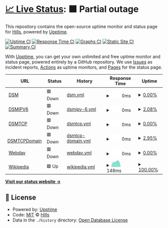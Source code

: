 # [📈 Live Status](https://dsm.klib.cn:5443): <!--live status--> **🟧 Partial outage**

This repository contains the open-source uptime monitor and status page for [Hills](https://github.com/hillsdong/), powered by [Upptime](https://github.com/upptime/upptime).

[![Uptime CI](https://github.com/hillsdong/klib_upptime/workflows/Uptime%20CI/badge.svg)](https://github.com/hillsdong/klib_upptime/actions?query=workflow%3A%22Uptime+CI%22)
[![Response Time CI](https://github.com/hillsdong/klib_upptime/workflows/Response%20Time%20CI/badge.svg)](https://github.com/hillsdong/klib_upptime/actions?query=workflow%3A%22Response+Time+CI%22)
[![Graphs CI](https://github.com/hillsdong/klib_upptime/workflows/Graphs%20CI/badge.svg)](https://github.com/hillsdong/klib_upptime/actions?query=workflow%3A%22Graphs+CI%22)
[![Static Site CI](https://github.com/hillsdong/klib_upptime/workflows/Static%20Site%20CI/badge.svg)](https://github.com/hillsdong/klib_upptime/actions?query=workflow%3A%22Static+Site+CI%22)
[![Summary CI](https://github.com/hillsdong/klib_upptime/workflows/Summary%20CI/badge.svg)](https://github.com/hillsdong/klib_upptime/actions?query=workflow%3A%22Summary+CI%22)

With [Upptime](https://upptime.js.org), you can get your own unlimited and free uptime monitor and status page, powered entirely by a GitHub repository. We use [Issues](https://github.com/hillsdong/klib_upptime/issues) as incident reports, [Actions](https://github.com/hillsdong/klib_upptime/actions) as uptime monitors, and [Pages](https://hillsdong.github.io/klib_upptime) for the status page.

<!--start: status pages-->
<!-- This summary is generated by Upptime (https://github.com/upptime/upptime) -->
<!-- Do not edit this manually, your changes will be overwritten -->
<!-- prettier-ignore -->
| URL | Status | History | Response Time | Uptime |
| --- | ------ | ------- | ------------- | ------ |
| <img alt="" src="https://icons.duckduckgo.com/ip3/dsm.klib.cn.ico" height="13"> [DSM](https://dsm.klib.cn:5443) | 🟥 Down | [dsm.yml](https://github.com/hillsdong/klib_upptime/commits/HEAD/history/dsm.yml) | <details><summary><img alt="Response time graph" src="./graphs/dsm/response-time-week.png" height="20"> 0ms</summary><br><a href="https://hillsdong.github.io/klib_upptime/history/dsm"><img alt="Response time 0" src="https://img.shields.io/endpoint?url=https%3A%2F%2Fraw.githubusercontent.com%2Fhillsdong%2Fklib_upptime%2FHEAD%2Fapi%2Fdsm%2Fresponse-time.json"></a><br><a href="https://hillsdong.github.io/klib_upptime/history/dsm"><img alt="24-hour response time 0" src="https://img.shields.io/endpoint?url=https%3A%2F%2Fraw.githubusercontent.com%2Fhillsdong%2Fklib_upptime%2FHEAD%2Fapi%2Fdsm%2Fresponse-time-day.json"></a><br><a href="https://hillsdong.github.io/klib_upptime/history/dsm"><img alt="7-day response time 0" src="https://img.shields.io/endpoint?url=https%3A%2F%2Fraw.githubusercontent.com%2Fhillsdong%2Fklib_upptime%2FHEAD%2Fapi%2Fdsm%2Fresponse-time-week.json"></a><br><a href="https://hillsdong.github.io/klib_upptime/history/dsm"><img alt="30-day response time 0" src="https://img.shields.io/endpoint?url=https%3A%2F%2Fraw.githubusercontent.com%2Fhillsdong%2Fklib_upptime%2FHEAD%2Fapi%2Fdsm%2Fresponse-time-month.json"></a><br><a href="https://hillsdong.github.io/klib_upptime/history/dsm"><img alt="1-year response time 0" src="https://img.shields.io/endpoint?url=https%3A%2F%2Fraw.githubusercontent.com%2Fhillsdong%2Fklib_upptime%2FHEAD%2Fapi%2Fdsm%2Fresponse-time-year.json"></a></details> | <details><summary><a href="https://hillsdong.github.io/klib_upptime/history/dsm">0.00%</a></summary><a href="https://hillsdong.github.io/klib_upptime/history/dsm"><img alt="All-time uptime 0.00%" src="https://img.shields.io/endpoint?url=https%3A%2F%2Fraw.githubusercontent.com%2Fhillsdong%2Fklib_upptime%2FHEAD%2Fapi%2Fdsm%2Fuptime.json"></a><br><a href="https://hillsdong.github.io/klib_upptime/history/dsm"><img alt="24-hour uptime 0.00%" src="https://img.shields.io/endpoint?url=https%3A%2F%2Fraw.githubusercontent.com%2Fhillsdong%2Fklib_upptime%2FHEAD%2Fapi%2Fdsm%2Fuptime-day.json"></a><br><a href="https://hillsdong.github.io/klib_upptime/history/dsm"><img alt="7-day uptime 0.00%" src="https://img.shields.io/endpoint?url=https%3A%2F%2Fraw.githubusercontent.com%2Fhillsdong%2Fklib_upptime%2FHEAD%2Fapi%2Fdsm%2Fuptime-week.json"></a><br><a href="https://hillsdong.github.io/klib_upptime/history/dsm"><img alt="30-day uptime 0.00%" src="https://img.shields.io/endpoint?url=https%3A%2F%2Fraw.githubusercontent.com%2Fhillsdong%2Fklib_upptime%2FHEAD%2Fapi%2Fdsm%2Fuptime-month.json"></a><br><a href="https://hillsdong.github.io/klib_upptime/history/dsm"><img alt="1-year uptime 0.00%" src="https://img.shields.io/endpoint?url=https%3A%2F%2Fraw.githubusercontent.com%2Fhillsdong%2Fklib_upptime%2FHEAD%2Fapi%2Fdsm%2Fuptime-year.json"></a></details>
| <img alt="" src="https://icons.duckduckgo.com/ip3/2409:8a00:24c3:8a90:211:32ff:fe12:3456.ico" height="13"> [DSMIPV6](https://[2409:8a00:24c3:8a90:211:32ff:fe12:3456]:5443) | 🟥 Down | [dsmipv-6.yml](https://github.com/hillsdong/klib_upptime/commits/HEAD/history/dsmipv-6.yml) | <details><summary><img alt="Response time graph" src="./graphs/dsmipv-6/response-time-week.png" height="20"> 0ms</summary><br><a href="https://hillsdong.github.io/klib_upptime/history/dsmipv-6"><img alt="Response time 0" src="https://img.shields.io/endpoint?url=https%3A%2F%2Fraw.githubusercontent.com%2Fhillsdong%2Fklib_upptime%2FHEAD%2Fapi%2Fdsmipv-6%2Fresponse-time.json"></a><br><a href="https://hillsdong.github.io/klib_upptime/history/dsmipv-6"><img alt="24-hour response time 0" src="https://img.shields.io/endpoint?url=https%3A%2F%2Fraw.githubusercontent.com%2Fhillsdong%2Fklib_upptime%2FHEAD%2Fapi%2Fdsmipv-6%2Fresponse-time-day.json"></a><br><a href="https://hillsdong.github.io/klib_upptime/history/dsmipv-6"><img alt="7-day response time 0" src="https://img.shields.io/endpoint?url=https%3A%2F%2Fraw.githubusercontent.com%2Fhillsdong%2Fklib_upptime%2FHEAD%2Fapi%2Fdsmipv-6%2Fresponse-time-week.json"></a><br><a href="https://hillsdong.github.io/klib_upptime/history/dsmipv-6"><img alt="30-day response time 0" src="https://img.shields.io/endpoint?url=https%3A%2F%2Fraw.githubusercontent.com%2Fhillsdong%2Fklib_upptime%2FHEAD%2Fapi%2Fdsmipv-6%2Fresponse-time-month.json"></a><br><a href="https://hillsdong.github.io/klib_upptime/history/dsmipv-6"><img alt="1-year response time 0" src="https://img.shields.io/endpoint?url=https%3A%2F%2Fraw.githubusercontent.com%2Fhillsdong%2Fklib_upptime%2FHEAD%2Fapi%2Fdsmipv-6%2Fresponse-time-year.json"></a></details> | <details><summary><a href="https://hillsdong.github.io/klib_upptime/history/dsmipv-6">2.08%</a></summary><a href="https://hillsdong.github.io/klib_upptime/history/dsmipv-6"><img alt="All-time uptime 2.08%" src="https://img.shields.io/endpoint?url=https%3A%2F%2Fraw.githubusercontent.com%2Fhillsdong%2Fklib_upptime%2FHEAD%2Fapi%2Fdsmipv-6%2Fuptime.json"></a><br><a href="https://hillsdong.github.io/klib_upptime/history/dsmipv-6"><img alt="24-hour uptime 2.08%" src="https://img.shields.io/endpoint?url=https%3A%2F%2Fraw.githubusercontent.com%2Fhillsdong%2Fklib_upptime%2FHEAD%2Fapi%2Fdsmipv-6%2Fuptime-day.json"></a><br><a href="https://hillsdong.github.io/klib_upptime/history/dsmipv-6"><img alt="7-day uptime 2.08%" src="https://img.shields.io/endpoint?url=https%3A%2F%2Fraw.githubusercontent.com%2Fhillsdong%2Fklib_upptime%2FHEAD%2Fapi%2Fdsmipv-6%2Fuptime-week.json"></a><br><a href="https://hillsdong.github.io/klib_upptime/history/dsmipv-6"><img alt="30-day uptime 2.08%" src="https://img.shields.io/endpoint?url=https%3A%2F%2Fraw.githubusercontent.com%2Fhillsdong%2Fklib_upptime%2FHEAD%2Fapi%2Fdsmipv-6%2Fuptime-month.json"></a><br><a href="https://hillsdong.github.io/klib_upptime/history/dsmipv-6"><img alt="1-year uptime 2.08%" src="https://img.shields.io/endpoint?url=https%3A%2F%2Fraw.githubusercontent.com%2Fhillsdong%2Fklib_upptime%2FHEAD%2Fapi%2Fdsmipv-6%2Fuptime-year.json"></a></details>
| <img alt="" src="" height="13"> [DSMTCP](2409:8a00:24c3:8a90:211:32ff:fe12:3456) | 🟥 Down | [dsmtcp.yml](https://github.com/hillsdong/klib_upptime/commits/HEAD/history/dsmtcp.yml) | <details><summary><img alt="Response time graph" src="./graphs/dsmtcp/response-time-week.png" height="20"> 0ms</summary><br><a href="https://hillsdong.github.io/klib_upptime/history/dsmtcp"><img alt="Response time 0" src="https://img.shields.io/endpoint?url=https%3A%2F%2Fraw.githubusercontent.com%2Fhillsdong%2Fklib_upptime%2FHEAD%2Fapi%2Fdsmtcp%2Fresponse-time.json"></a><br><a href="https://hillsdong.github.io/klib_upptime/history/dsmtcp"><img alt="24-hour response time 0" src="https://img.shields.io/endpoint?url=https%3A%2F%2Fraw.githubusercontent.com%2Fhillsdong%2Fklib_upptime%2FHEAD%2Fapi%2Fdsmtcp%2Fresponse-time-day.json"></a><br><a href="https://hillsdong.github.io/klib_upptime/history/dsmtcp"><img alt="7-day response time 0" src="https://img.shields.io/endpoint?url=https%3A%2F%2Fraw.githubusercontent.com%2Fhillsdong%2Fklib_upptime%2FHEAD%2Fapi%2Fdsmtcp%2Fresponse-time-week.json"></a><br><a href="https://hillsdong.github.io/klib_upptime/history/dsmtcp"><img alt="30-day response time 0" src="https://img.shields.io/endpoint?url=https%3A%2F%2Fraw.githubusercontent.com%2Fhillsdong%2Fklib_upptime%2FHEAD%2Fapi%2Fdsmtcp%2Fresponse-time-month.json"></a><br><a href="https://hillsdong.github.io/klib_upptime/history/dsmtcp"><img alt="1-year response time 0" src="https://img.shields.io/endpoint?url=https%3A%2F%2Fraw.githubusercontent.com%2Fhillsdong%2Fklib_upptime%2FHEAD%2Fapi%2Fdsmtcp%2Fresponse-time-year.json"></a></details> | <details><summary><a href="https://hillsdong.github.io/klib_upptime/history/dsmtcp">0.00%</a></summary><a href="https://hillsdong.github.io/klib_upptime/history/dsmtcp"><img alt="All-time uptime 0.00%" src="https://img.shields.io/endpoint?url=https%3A%2F%2Fraw.githubusercontent.com%2Fhillsdong%2Fklib_upptime%2FHEAD%2Fapi%2Fdsmtcp%2Fuptime.json"></a><br><a href="https://hillsdong.github.io/klib_upptime/history/dsmtcp"><img alt="24-hour uptime 0.00%" src="https://img.shields.io/endpoint?url=https%3A%2F%2Fraw.githubusercontent.com%2Fhillsdong%2Fklib_upptime%2FHEAD%2Fapi%2Fdsmtcp%2Fuptime-day.json"></a><br><a href="https://hillsdong.github.io/klib_upptime/history/dsmtcp"><img alt="7-day uptime 0.00%" src="https://img.shields.io/endpoint?url=https%3A%2F%2Fraw.githubusercontent.com%2Fhillsdong%2Fklib_upptime%2FHEAD%2Fapi%2Fdsmtcp%2Fuptime-week.json"></a><br><a href="https://hillsdong.github.io/klib_upptime/history/dsmtcp"><img alt="30-day uptime 0.00%" src="https://img.shields.io/endpoint?url=https%3A%2F%2Fraw.githubusercontent.com%2Fhillsdong%2Fklib_upptime%2FHEAD%2Fapi%2Fdsmtcp%2Fuptime-month.json"></a><br><a href="https://hillsdong.github.io/klib_upptime/history/dsmtcp"><img alt="1-year uptime 0.00%" src="https://img.shields.io/endpoint?url=https%3A%2F%2Fraw.githubusercontent.com%2Fhillsdong%2Fklib_upptime%2FHEAD%2Fapi%2Fdsmtcp%2Fuptime-year.json"></a></details>
| <img alt="" src="https://icons.duckduckgo.com/ip3/dsm.klib.cn.ico" height="13"> [DSMTCPDomain](https://dsm.klib.cn) | 🟥 Down | [dsmtcp-domain.yml](https://github.com/hillsdong/klib_upptime/commits/HEAD/history/dsmtcp-domain.yml) | <details><summary><img alt="Response time graph" src="./graphs/dsmtcp-domain/response-time-week.png" height="20"> 0ms</summary><br><a href="https://hillsdong.github.io/klib_upptime/history/dsmtcp-domain"><img alt="Response time 0" src="https://img.shields.io/endpoint?url=https%3A%2F%2Fraw.githubusercontent.com%2Fhillsdong%2Fklib_upptime%2FHEAD%2Fapi%2Fdsmtcp-domain%2Fresponse-time.json"></a><br><a href="https://hillsdong.github.io/klib_upptime/history/dsmtcp-domain"><img alt="24-hour response time 0" src="https://img.shields.io/endpoint?url=https%3A%2F%2Fraw.githubusercontent.com%2Fhillsdong%2Fklib_upptime%2FHEAD%2Fapi%2Fdsmtcp-domain%2Fresponse-time-day.json"></a><br><a href="https://hillsdong.github.io/klib_upptime/history/dsmtcp-domain"><img alt="7-day response time 0" src="https://img.shields.io/endpoint?url=https%3A%2F%2Fraw.githubusercontent.com%2Fhillsdong%2Fklib_upptime%2FHEAD%2Fapi%2Fdsmtcp-domain%2Fresponse-time-week.json"></a><br><a href="https://hillsdong.github.io/klib_upptime/history/dsmtcp-domain"><img alt="30-day response time 0" src="https://img.shields.io/endpoint?url=https%3A%2F%2Fraw.githubusercontent.com%2Fhillsdong%2Fklib_upptime%2FHEAD%2Fapi%2Fdsmtcp-domain%2Fresponse-time-month.json"></a><br><a href="https://hillsdong.github.io/klib_upptime/history/dsmtcp-domain"><img alt="1-year response time 0" src="https://img.shields.io/endpoint?url=https%3A%2F%2Fraw.githubusercontent.com%2Fhillsdong%2Fklib_upptime%2FHEAD%2Fapi%2Fdsmtcp-domain%2Fresponse-time-year.json"></a></details> | <details><summary><a href="https://hillsdong.github.io/klib_upptime/history/dsmtcp-domain">2.95%</a></summary><a href="https://hillsdong.github.io/klib_upptime/history/dsmtcp-domain"><img alt="All-time uptime 2.95%" src="https://img.shields.io/endpoint?url=https%3A%2F%2Fraw.githubusercontent.com%2Fhillsdong%2Fklib_upptime%2FHEAD%2Fapi%2Fdsmtcp-domain%2Fuptime.json"></a><br><a href="https://hillsdong.github.io/klib_upptime/history/dsmtcp-domain"><img alt="24-hour uptime 2.95%" src="https://img.shields.io/endpoint?url=https%3A%2F%2Fraw.githubusercontent.com%2Fhillsdong%2Fklib_upptime%2FHEAD%2Fapi%2Fdsmtcp-domain%2Fuptime-day.json"></a><br><a href="https://hillsdong.github.io/klib_upptime/history/dsmtcp-domain"><img alt="7-day uptime 2.95%" src="https://img.shields.io/endpoint?url=https%3A%2F%2Fraw.githubusercontent.com%2Fhillsdong%2Fklib_upptime%2FHEAD%2Fapi%2Fdsmtcp-domain%2Fuptime-week.json"></a><br><a href="https://hillsdong.github.io/klib_upptime/history/dsmtcp-domain"><img alt="30-day uptime 2.95%" src="https://img.shields.io/endpoint?url=https%3A%2F%2Fraw.githubusercontent.com%2Fhillsdong%2Fklib_upptime%2FHEAD%2Fapi%2Fdsmtcp-domain%2Fuptime-month.json"></a><br><a href="https://hillsdong.github.io/klib_upptime/history/dsmtcp-domain"><img alt="1-year uptime 2.95%" src="https://img.shields.io/endpoint?url=https%3A%2F%2Fraw.githubusercontent.com%2Fhillsdong%2Fklib_upptime%2FHEAD%2Fapi%2Fdsmtcp-domain%2Fuptime-year.json"></a></details>
| <img alt="" src="https://icons.duckduckgo.com/ip3/webdav.klib.cn.ico" height="13"> [Webdav](https://webdav.klib.cn:5443) | 🟥 Down | [webdav.yml](https://github.com/hillsdong/klib_upptime/commits/HEAD/history/webdav.yml) | <details><summary><img alt="Response time graph" src="./graphs/webdav/response-time-week.png" height="20"> 0ms</summary><br><a href="https://hillsdong.github.io/klib_upptime/history/webdav"><img alt="Response time 0" src="https://img.shields.io/endpoint?url=https%3A%2F%2Fraw.githubusercontent.com%2Fhillsdong%2Fklib_upptime%2FHEAD%2Fapi%2Fwebdav%2Fresponse-time.json"></a><br><a href="https://hillsdong.github.io/klib_upptime/history/webdav"><img alt="24-hour response time 0" src="https://img.shields.io/endpoint?url=https%3A%2F%2Fraw.githubusercontent.com%2Fhillsdong%2Fklib_upptime%2FHEAD%2Fapi%2Fwebdav%2Fresponse-time-day.json"></a><br><a href="https://hillsdong.github.io/klib_upptime/history/webdav"><img alt="7-day response time 0" src="https://img.shields.io/endpoint?url=https%3A%2F%2Fraw.githubusercontent.com%2Fhillsdong%2Fklib_upptime%2FHEAD%2Fapi%2Fwebdav%2Fresponse-time-week.json"></a><br><a href="https://hillsdong.github.io/klib_upptime/history/webdav"><img alt="30-day response time 0" src="https://img.shields.io/endpoint?url=https%3A%2F%2Fraw.githubusercontent.com%2Fhillsdong%2Fklib_upptime%2FHEAD%2Fapi%2Fwebdav%2Fresponse-time-month.json"></a><br><a href="https://hillsdong.github.io/klib_upptime/history/webdav"><img alt="1-year response time 0" src="https://img.shields.io/endpoint?url=https%3A%2F%2Fraw.githubusercontent.com%2Fhillsdong%2Fklib_upptime%2FHEAD%2Fapi%2Fwebdav%2Fresponse-time-year.json"></a></details> | <details><summary><a href="https://hillsdong.github.io/klib_upptime/history/webdav">0.00%</a></summary><a href="https://hillsdong.github.io/klib_upptime/history/webdav"><img alt="All-time uptime 0.00%" src="https://img.shields.io/endpoint?url=https%3A%2F%2Fraw.githubusercontent.com%2Fhillsdong%2Fklib_upptime%2FHEAD%2Fapi%2Fwebdav%2Fuptime.json"></a><br><a href="https://hillsdong.github.io/klib_upptime/history/webdav"><img alt="24-hour uptime 0.00%" src="https://img.shields.io/endpoint?url=https%3A%2F%2Fraw.githubusercontent.com%2Fhillsdong%2Fklib_upptime%2FHEAD%2Fapi%2Fwebdav%2Fuptime-day.json"></a><br><a href="https://hillsdong.github.io/klib_upptime/history/webdav"><img alt="7-day uptime 0.00%" src="https://img.shields.io/endpoint?url=https%3A%2F%2Fraw.githubusercontent.com%2Fhillsdong%2Fklib_upptime%2FHEAD%2Fapi%2Fwebdav%2Fuptime-week.json"></a><br><a href="https://hillsdong.github.io/klib_upptime/history/webdav"><img alt="30-day uptime 0.00%" src="https://img.shields.io/endpoint?url=https%3A%2F%2Fraw.githubusercontent.com%2Fhillsdong%2Fklib_upptime%2FHEAD%2Fapi%2Fwebdav%2Fuptime-month.json"></a><br><a href="https://hillsdong.github.io/klib_upptime/history/webdav"><img alt="1-year uptime 0.00%" src="https://img.shields.io/endpoint?url=https%3A%2F%2Fraw.githubusercontent.com%2Fhillsdong%2Fklib_upptime%2FHEAD%2Fapi%2Fwebdav%2Fuptime-year.json"></a></details>
| <img alt="" src="https://icons.duckduckgo.com/ip3/en.wikipedia.org.ico" height="13"> [Wikipedia](https://en.wikipedia.org) | 🟩 Up | [wikipedia.yml](https://github.com/hillsdong/klib_upptime/commits/HEAD/history/wikipedia.yml) | <details><summary><img alt="Response time graph" src="./graphs/wikipedia/response-time-week.png" height="20"> 148ms</summary><br><a href="https://hillsdong.github.io/klib_upptime/history/wikipedia"><img alt="Response time 148" src="https://img.shields.io/endpoint?url=https%3A%2F%2Fraw.githubusercontent.com%2Fhillsdong%2Fklib_upptime%2FHEAD%2Fapi%2Fwikipedia%2Fresponse-time.json"></a><br><a href="https://hillsdong.github.io/klib_upptime/history/wikipedia"><img alt="24-hour response time 148" src="https://img.shields.io/endpoint?url=https%3A%2F%2Fraw.githubusercontent.com%2Fhillsdong%2Fklib_upptime%2FHEAD%2Fapi%2Fwikipedia%2Fresponse-time-day.json"></a><br><a href="https://hillsdong.github.io/klib_upptime/history/wikipedia"><img alt="7-day response time 148" src="https://img.shields.io/endpoint?url=https%3A%2F%2Fraw.githubusercontent.com%2Fhillsdong%2Fklib_upptime%2FHEAD%2Fapi%2Fwikipedia%2Fresponse-time-week.json"></a><br><a href="https://hillsdong.github.io/klib_upptime/history/wikipedia"><img alt="30-day response time 148" src="https://img.shields.io/endpoint?url=https%3A%2F%2Fraw.githubusercontent.com%2Fhillsdong%2Fklib_upptime%2FHEAD%2Fapi%2Fwikipedia%2Fresponse-time-month.json"></a><br><a href="https://hillsdong.github.io/klib_upptime/history/wikipedia"><img alt="1-year response time 148" src="https://img.shields.io/endpoint?url=https%3A%2F%2Fraw.githubusercontent.com%2Fhillsdong%2Fklib_upptime%2FHEAD%2Fapi%2Fwikipedia%2Fresponse-time-year.json"></a></details> | <details><summary><a href="https://hillsdong.github.io/klib_upptime/history/wikipedia">100.00%</a></summary><a href="https://hillsdong.github.io/klib_upptime/history/wikipedia"><img alt="All-time uptime 100.00%" src="https://img.shields.io/endpoint?url=https%3A%2F%2Fraw.githubusercontent.com%2Fhillsdong%2Fklib_upptime%2FHEAD%2Fapi%2Fwikipedia%2Fuptime.json"></a><br><a href="https://hillsdong.github.io/klib_upptime/history/wikipedia"><img alt="24-hour uptime 100.00%" src="https://img.shields.io/endpoint?url=https%3A%2F%2Fraw.githubusercontent.com%2Fhillsdong%2Fklib_upptime%2FHEAD%2Fapi%2Fwikipedia%2Fuptime-day.json"></a><br><a href="https://hillsdong.github.io/klib_upptime/history/wikipedia"><img alt="7-day uptime 100.00%" src="https://img.shields.io/endpoint?url=https%3A%2F%2Fraw.githubusercontent.com%2Fhillsdong%2Fklib_upptime%2FHEAD%2Fapi%2Fwikipedia%2Fuptime-week.json"></a><br><a href="https://hillsdong.github.io/klib_upptime/history/wikipedia"><img alt="30-day uptime 100.00%" src="https://img.shields.io/endpoint?url=https%3A%2F%2Fraw.githubusercontent.com%2Fhillsdong%2Fklib_upptime%2FHEAD%2Fapi%2Fwikipedia%2Fuptime-month.json"></a><br><a href="https://hillsdong.github.io/klib_upptime/history/wikipedia"><img alt="1-year uptime 100.00%" src="https://img.shields.io/endpoint?url=https%3A%2F%2Fraw.githubusercontent.com%2Fhillsdong%2Fklib_upptime%2FHEAD%2Fapi%2Fwikipedia%2Fuptime-year.json"></a></details>

<!--end: status pages-->

[**Visit our status website →**](https://hillsdong.github.io/klib_upptime)

## 📄 License

- Powered by: [Upptime](https://github.com/upptime/upptime)
- Code: [MIT](./LICENSE) © [Hills](https://github.com/hillsdong/)
- Data in the `./history` directory: [Open Database License](https://opendatacommons.org/licenses/odbl/1-0/)
